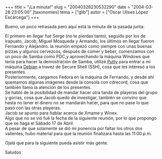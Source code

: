 +++
title = "¡La minuta!"
slug = "20040328230532290"
date = "2004-03-28 23:05:00"
[taxonomies]
tema = ["glib"]
autor = ["Oscar Ulises López Escárcega"]
+++

Bueno, un poco retrasada pero aquí está la minuta de la pasada junta:

<!-- more -->
El primero en llegar fué Serge (no te pierdas tanto), seguido por los de
Irapuato, Jacob, Miguel Mosqueda y Armando, los últimos en llegar fueron
Fernando y Alejandro. la reunión empezó como siempre con unas buenas
pizzas y algunos cervezcos, después de comer y beber, comenzamos con un
poco de Samba como PDC,y aprovechando la máquina Windows que tenía para
hacer la demostración de Samba, utilizé
[Putty](http://www.chiark.greenend.org.uk/~sgtatham/putty/) para entrar
a mi máquina [Debian](http://www.debian.org) a travez de Secure Shell
(SSH), cosa que les interesó a los presentes.  
Posteriormente, cargamos Fedora en la máquina de Fernando, y desde ahí
quemamos algunas imágenes desde la consola con cdrecord, cosa que
también llamo la atención de los presentes.  
Se habló de la posibilidad de mandar hacer otra tanda de playeras del
grupo y gorras, cosa que Jacob quedó de investigar, también se convino
que hasta no tener el dinero no se mandarán hacer, para que no pase lo
que pasó con las otras playeras.  
Jacob se apunto para hablar acerca de Xmame y Winex.  
Algo que no se vió fué la fecha de la siguiente reunión, por lo que
propongo que se haga el Sábado 17 de Abril.  
A pesar de que solamente se dió mi ponencia por faltar los otros dos
valientes, hubo material para que la reunión finalizara hasta las 11:00
p.m.

Ojalá que para la siguiente pueda asistir más gente.

Saludos

